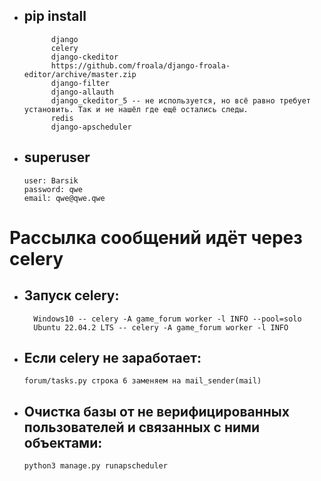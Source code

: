 * ## pip install
            django
            celery
            django-ckeditor
            https://github.com/froala/django-froala-editor/archive/master.zip
            django-filter
            django-allauth
            django_ckeditor_5 -- не используется, но всё равно требует установить. Так и не нашёл где ещё остались следы.
            redis
            django-apscheduler

* ## superuser
      user: Barsik
      password: qwe
      email: qwe@qwe.qwe

# Рассылка сообщений идёт через celery 
* ## Запуск celery:
        Windows10 -- celery -A game_forum worker -l INFO --pool=solo
        Ubuntu 22.04.2 LTS -- celery -A game_forum worker -l INFO
* ## Если celery не заработает:
      forum/tasks.py строка 6 заменяем на mail_sender(mail)

* ## Очистка базы от не верифицированных пользователей и связанных с ними объектами:
      python3 manage.py runapscheduler

